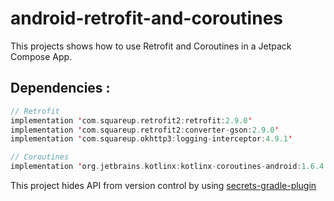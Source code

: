 ﻿# android-retrofit-and-coroutines

This projects shows how to use Retrofit and Coroutines in a Jetpack Compose App.

## Dependencies :
```kotlin
// Retrofit
implementation 'com.squareup.retrofit2:retrofit:2.9.0'
implementation 'com.squareup.retrofit2:converter-gson:2.9.0'
implementation 'com.squareup.okhttp3:logging-interceptor:4.9.1'

// Coroutines
implementation 'org.jetbrains.kotlinx:kotlinx-coroutines-android:1.6.4'
```

This project hides API from version control by using [secrets-gradle-plugin](https://github.com/google/secrets-gradle-plugin)
